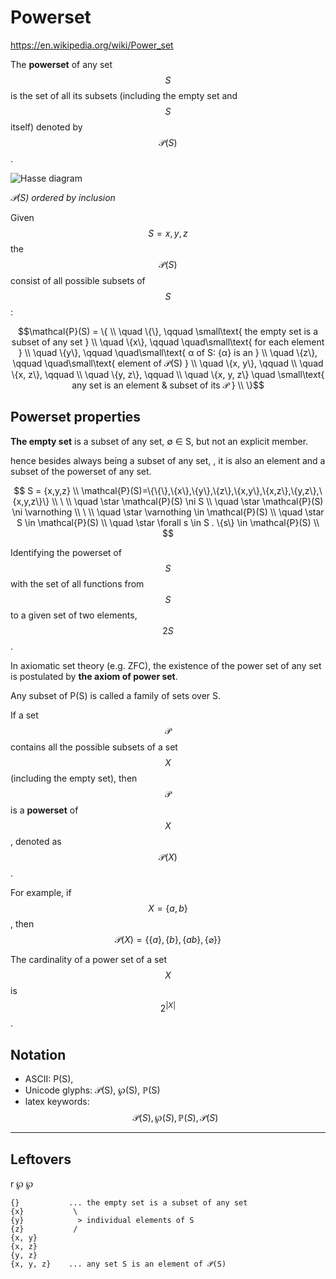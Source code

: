 # Powerset

https://en.wikipedia.org/wiki/Power_set

The **powerset** of any set $$S$$ is the set of all its subsets (including the empty set and $$S$$ itself) denoted by $$\mathcal{P}(S)$$.

![Hasse diagram][pset]

*𝒫(S) ordered by inclusion*

Given $$S = {x, y, z}$$ the $$\mathcal{P}(S)$$ consist of all possible subsets of $$S$$:

$$\mathcal{P}(S) = \{   \\
\quad \{\},     \qquad \small\text{ the empty set is a subset of any set } \\
\quad \{x\},      \qquad \quad\small\text{ for each element  } \\
\quad \{y\},      \qquad \quad\small\text{ α of S: {α} is an } \\
\quad \{z\},      \qquad \quad\small\text{ element of 𝒫(S)   } \\
\quad \{x, y\},   \qquad        \\
\quad \{x, z\},   \qquad              \\
\quad \{y, z\},   \qquad    \\
\quad \{x, y, z\} \quad \small\text{ any set is an element & subset of its 𝒫 } \\
\}$$


## Powerset properties

**The empty set** is a subset of any set, ∅ ∈ S, but not an explicit member.

hence besides always being a subset of any set, , it is also an element and a subset of the powerset of any set.


$$
S = {x,y,z}  \\
\mathcal{P}(S)=\{\{\},\{x\},\{y\},\{z\},\{x,y\},\{x,z\},\{y,z\},\{x,y,z\}\} \\
\ \\
\quad \star \mathcal{P}(S) \ni S \\
\quad \star \mathcal{P}(S) \ni \varnothing \\
\ \\
\quad \star \varnothing \in \mathcal{P}(S) \\
\quad \star S \in \mathcal{P}(S) \\
\quad \star \forall s \in S . \{s\} \in \mathcal{P}(S)  \\
$$



Identifying the powerset of $$S$$ with the set of all functions from $$S$$ to a given set of two elements, $$2S$$.


In axiomatic set theory (e.g. ZFC), the existence of the power set of any set is postulated by **the axiom of power set**.


Any subset of P(S) is called a family of sets over S.




If a set $$\mathcal{P}$$ contains all the possible subsets of a set $$X$$ (including the empty set), then $$\mathcal{P}$$ is a **powerset** of $$X$$, denoted as $$\mathcal{P}(X)$$.

For example, if $$X=\{a,b\}$$, then $$\mathcal{P}(X) =\{\{a\},\{b\},\{ab\},\{\varnothing\}\}$$

The cardinality of a power set of a set $$X$$ is $$2^{|X|}$$.


[pset]: https://upload.wikimedia.org/wikipedia/commons/thumb/e/ea/Hasse_diagram_of_powerset_of_3.svg/317px-Hasse_diagram_of_powerset_of_3.svg.png


## Notation

- ASCII: P(S),
- Unicode glyphs: 𝒫(S), ℘(S), ℙ(S)
- latex keywords: $$\mathcal{P}(S),\wp(S),\mathbb{P}(S),\mathscr{P}(S)$$










---

## Leftovers

r ℘ ℘


```
{}           ... the empty set is a subset of any set
{x}           \
{y}            > individual elements of S
{z}           /
{x, y}
{x, z}
{y, z}
{x, y, z}    ... any set S is an element of 𝒫(S)
```
